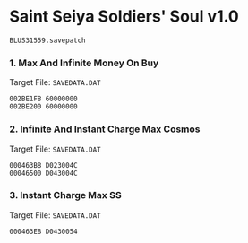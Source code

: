 #  Saint Seiya Soldiers' Soul v1.0 

`BLUS31559.savepatch`

### 1. Max And Infinite Money On Buy

Target File: `SAVEDATA.DAT`

```
002BE1F8 60000000
002BE200 60000000
```

### 2. Infinite And Instant Charge Max Cosmos

Target File: `SAVEDATA.DAT`

```
000463B8 D023004C
00046500 D043004C
```

### 3. Instant Charge Max SS

Target File: `SAVEDATA.DAT`

```
000463E8 D0430054
```

